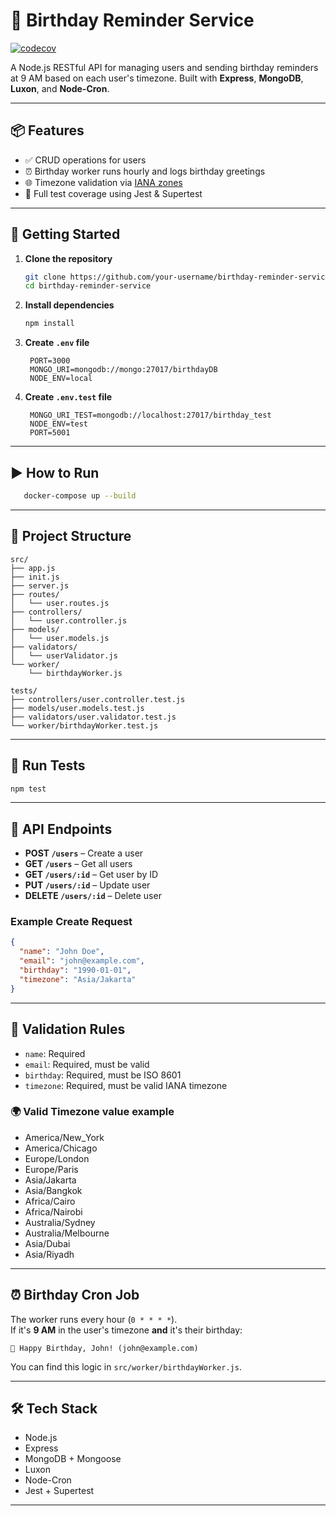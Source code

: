 # 🎂 Birthday Reminder Service

[![codecov](https://codecov.io/gh/ajiinisti/birthday-reminder-service/branch/main/graph/badge.svg)](https://codecov.io/gh/ajiinisti/birthday-reminder-service)

A Node.js RESTful API for managing users and sending birthday reminders at 9 AM based on each user's timezone. Built with **Express**, **MongoDB**, **Luxon**, and **Node-Cron**.

---

## 📦 Features

- ✅ CRUD operations for users  
- ⏰ Birthday worker runs hourly and logs birthday greetings  
- 🌐 Timezone validation via [IANA zones](https://en.wikipedia.org/wiki/List_of_tz_database_time_zones)  
- 🧪 Full test coverage using Jest & Supertest

---

## 🚀 Getting Started

1. **Clone the repository**

   ```bash
   git clone https://github.com/your-username/birthday-reminder-service.git
   cd birthday-reminder-service
   ```

2. **Install dependencies**

   ```bash
   npm install
   ```

3. **Create `.env` file**

   ```env
    PORT=3000
    MONGO_URI=mongodb://mongo:27017/birthdayDB
    NODE_ENV=local
   ```

4. **Create `.env.test` file**

   ```env
    MONGO_URI_TEST=mongodb://localhost:27017/birthday_test
    NODE_ENV=test
    PORT=5001
   ```

---

## ▶️ How to Run
```bash
   docker-compose up --build
```

---

## 🔧 Project Structure

```
src/
├── app.js
├── init.js
├── server.js
├── routes/
│   └── user.routes.js
├── controllers/
│   └── user.controller.js
├── models/
│   └── user.models.js
├── validators/
│   └── userValidator.js
└── worker/
    └── birthdayWorker.js

tests/
├── controllers/user.controller.test.js
├── models/user.models.test.js
├── validators/user.validator.test.js
└── worker/birthdayWorker.test.js
```

---

## 🧪 Run Tests

```bash (with coverage)
npm test
```

---

## 🧾 API Endpoints

- **POST `/users`** – Create a user  
- **GET `/users`** – Get all users  
- **GET `/users/:id`** – Get user by ID  
- **PUT `/users/:id`** – Update user  
- **DELETE `/users/:id`** – Delete user  

### Example Create Request

```json
{
  "name": "John Doe",
  "email": "john@example.com",
  "birthday": "1990-01-01",
  "timezone": "Asia/Jakarta"
}
```

---

## 🧠 Validation Rules

- `name`: Required  
- `email`: Required, must be valid  
- `birthday`: Required, must be ISO 8601  
- `timezone`: Required, must be valid IANA timezone

### 🌍 Valid Timezone value example

- America/New_York
- America/Chicago
- Europe/London
- Europe/Paris
- Asia/Jakarta
- Asia/Bangkok
- Africa/Cairo
- Africa/Nairobi
- Australia/Sydney
- Australia/Melbourne
- Asia/Dubai
- Asia/Riyadh

---

## ⏰ Birthday Cron Job

The worker runs every hour (`0 * * * *`).  
If it's **9 AM** in the user's timezone **and** it's their birthday:

```
🎉 Happy Birthday, John! (john@example.com)
```

You can find this logic in `src/worker/birthdayWorker.js`.

---

## 🛠 Tech Stack

- Node.js  
- Express  
- MongoDB + Mongoose  
- Luxon  
- Node-Cron  
- Jest + Supertest

---